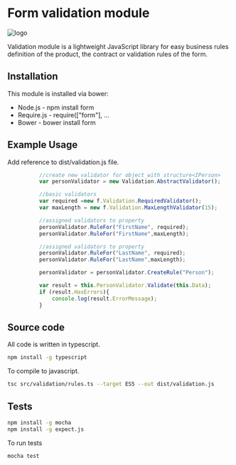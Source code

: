 # Form validation module

![logo](https://github.com/rsamec/form/blob/master/form_logo.gif)

Validation module is a lightweight JavaScript library for easy business rules definition of the product, the contract or validation rules of the form.

## Installation

This module is installed via bower:

+   Node.js - npm install form
+   Require.js - require(["form"], ...
+   Bower - bower install form



## Example Usage

Add reference to dist/validation.js file.

``` js
          //create new validator for object with structure<IPerson>
          var personValidator = new Validation.AbstractValidator();

          //basic validators
          var required =new f.Validation.RequiredValidator();
          var maxLength = new f.Validation.MaxLengthValidator(15);

          //assigned validators to property
          personValidator.RuleFor("FirstName", required);
          personValidator.RuleFor("FirstName",maxLength);

          //assigned validators to property
          personValidator.RuleFor("LastName", required);
          personValidator.RuleFor("LastName",maxLength);

          personValidator = personValidator.CreateRule("Person");

          var result = this.PersonValidator.Validate(this.Data);
          if (result.HasErrors){
              console.log(result.ErrorMessage);
          }
```

## Source code

All code is written in typescript.

``` bash
npm install -g typescript
```

To compile to javascript.

``` bash
tsc src/validation/rules.ts --target ES5 --out dist/validation.js
```


## Tests

``` bash
npm install -g mocha
npm install -g expect.js
```

To run tests

``` bash
mocha test
```

